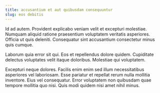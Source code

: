 ```yaml
---
title: accusantium et aut quibusdam consequuntur
slug: eos debitis
---
```


Id ad autem. Provident explicabo veniam velit et excepturi molestiae. Numquam aliquid ratione praesentium voluptatem veritatis asperiores. Officia ut quis deleniti. Consequatur sint accusantium consectetur minus quis cumque.

Laborum quia error sit qui. Eos et repellendus dolore quidem. Cupiditate delectus voluptates velit itaque doloribus. Molestiae qui voluptatem.

Excepturi neque dolores. Facilis enim enim sed illum necessitatibus asperiores vel laboriosam. Esse pariatur et repellat rerum nulla mollitia inventore. Eius vel consequatur. Error voluptatem non quibusdam quae tempore mollitia quo nisi. Quis modi quidem nisi amet nihil minus.
